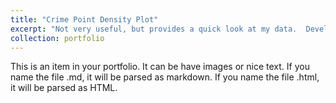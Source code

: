 ```yaml
---
title: "Crime Point Density Plot"
excerpt: "Not very useful, but provides a quick look at my data.  Developed into the also barely useful heatmap.<br/><img src='/images/ppp_Crime Density Dots.png'>"
collection: portfolio
---
```


This is an item in your portfolio. It can be have images or nice text. If you name the file .md, it will be parsed as markdown. If you name the file .html, it will be parsed as HTML. 

